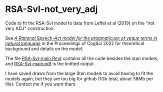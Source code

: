# RSA-SvI-not_very_adj
Code to fit the RSA-SvI model to data from Leffel et al (2019) on the "not very ADJ" construction.

See [*A Rational Speech-Act model for the pragmaticuse of vague terms in natural language*](https://escholarship.org/uc/item/2ww8r8dt) in the Proceedings of CogSci 2022 for theoretical background and details on the model.


The file [RSA-SvI-main.Rmd](RSA-SvI-main.Rmd) contains all the code besides the stan models, and [RSA-SvI-main.pdf](RSA-SvI-main.pdf) is the knitted output.

I have saved draws from the large Stan models to avoid having to fit the models again, but they are too big for github (1Gb total, about 36Mb per file). Contact me if you want them.
